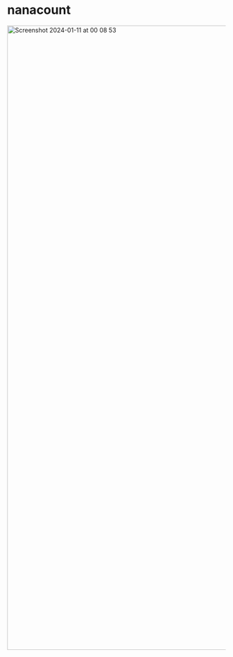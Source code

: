 # nanacount

<img width="1440" alt="Screenshot 2024-01-11 at 00 08 53" src="https://github.com/Japan7/nanacount/assets/20094890/b43314e6-9552-4a00-9b6e-e55ada7f898b">

